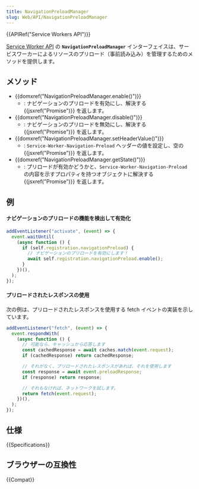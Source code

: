 ```yaml
---
title: NavigationPreloadManager
slug: Web/API/NavigationPreloadManager
---
```


{{APIRef("Service Workers API")}}

[Service Worker API](/ja/docs/Web/API/Service_Worker_API) の **`NavigationPreloadManager`** インターフェイスは、サービスワーカーによるリソースのプリロード（事前読み込み）を管理するためのメソッドを提供します。

## メソッド

- {{domxref("NavigationPreloadManager.enable()")}}
  - : ナビゲーションのプリロードを有効にし、解決する {{jsxref("Promise")}} を返します。
- {{domxref("NavigationPreloadManager.disable()")}}
  - : ナビゲーションのプリロードを無効にし、解決する {{jsxref("Promise")}} を返します。
- {{domxref("NavigationPreloadManager.setHeaderValue()")}}
  - : `Service-Worker-Navigation-Preload` ヘッダーの値を設定し、空の {{jsxref("Promise")}} を返します。
- {{domxref("NavigationPreloadManager.getState()")}}
  - : プリロードが有効かどうかと、`Service-Worker-Navigation-Preload` の内容を示すプロパティを持つオブジェクトに解決する {{jsxref("Promise")}} を返します。

## 例

#### ナビゲーションのプリロードの機能を検出して有効化

```js
addEventListener("activate", (event) => {
  event.waitUntil(
    (async function () {
      if (self.registration.navigationPreload) {
        // ナビゲーションのプリロードを有効にします！
        await self.registration.navigationPreload.enable();
      }
    })(),
  );
});
```

#### プリロードされたレスポンスの使用

次の例は、プリロードされたレスポンスを使用する fetch イベントの実装を示しています。

```js
addEventListener("fetch", (event) => {
  event.respondWith(
    (async function () {
      // 可能なら、キャッシュから応答します
      const cachedResponse = await caches.match(event.request);
      if (cachedResponse) return cachedResponse;

      // それがなく、プリロードされたレスポンスがあれば、それを使用します
      const response = await event.preloadResponse;
      if (response) return response;

      // それもなければ、ネットワークを試します。
      return fetch(event.request);
    })(),
  );
});
```

## 仕様

{{Specifications}}

## ブラウザーの互換性

{{Compat}}
